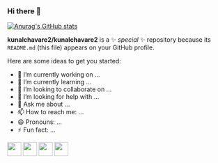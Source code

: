 ### Hi there 👋

[![Anurag's GitHub stats](https://github-readme-stats.vercel.app/api?username=kunalchavare2)](https://github.com/anuraghazra/github-readme-stats)



**kunalchavare2/kunalchavare2** is a ✨ _special_ ✨ repository because its `README.md` (this file) appears on your GitHub profile.

Here are some ideas to get you started:

- 🔭 I’m currently working on ...
- 🌱 I’m currently learning ...
- 👯 I’m looking to collaborate on ...
- 🤔 I’m looking for help with ...
- 💬 Ask me about ...
- 📫 How to reach me: ...
- 😄 Pronouns: ...
- ⚡ Fun fact: ...

<img height="32" width="32" src="https://cdn.jsdelivr.net/npm/simple-icons@v4/icons/Flutter.svg" />
<img height="32" width="32" src="https://unpkg.com/simple-icons@v4/icons/Flutter.svg" />
<img height="32" width="32" src="https://cdn.jsdelivr.net/npm/simple-icons@v4/icons/Flutter.svg" />
<img height="32" width="32" src="https://unpkg.com/simple-icons@v4/icons/Flutter.svg" />
